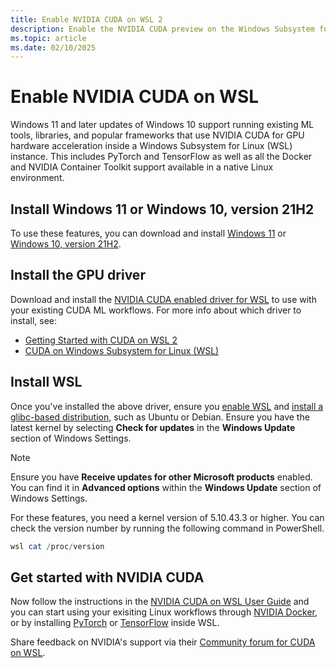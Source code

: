```yaml
---
title: Enable NVIDIA CUDA on WSL 2
description: Enable the NVIDIA CUDA preview on the Windows Subsystem for Linux
ms.topic: article
ms.date: 02/10/2025
---
```


# Enable NVIDIA CUDA on WSL

Windows 11 and later updates of Windows 10 support running existing ML tools, libraries, and popular frameworks that use NVIDIA CUDA for GPU hardware acceleration inside a Windows Subsystem for Linux (WSL) instance. This includes PyTorch and TensorFlow as well as all the Docker and NVIDIA Container Toolkit support available in a native Linux environment.

## Install Windows 11 or Windows 10, version 21H2

To use these features, you can download and install [Windows 11](https://microsoft.com/software-download/windows11) or [Windows 10, version 21H2](https://microsoft.com/software-download/windows10).

## Install the GPU driver 

Download and install the [NVIDIA CUDA enabled driver for WSL](https://www.nvidia.com/download/index.aspx) to use with your existing CUDA ML workflows. For more info about which driver to install, see:

* [Getting Started with CUDA on WSL 2](https://docs.nvidia.com/cuda/wsl-user-guide/index.html#getting-started-with-cuda-on-wsl)
* [CUDA on Windows Subsystem for Linux (WSL)](https://developer.nvidia.com/cuda/wsl)

## Install WSL

Once you've installed the above driver, ensure you [enable WSL](/windows/wsl/install-win10) and [install a glibc-based distribution](/windows/wsl/install-win10#install-your-linux-distribution-of-choice), such as Ubuntu or Debian. Ensure you have the latest kernel by selecting **Check for updates** in the **Windows Update** section of Windows Settings. 

> [!NOTE]
> Ensure you have **Receive updates for other Microsoft products** enabled. You can find it in **Advanced options** within the **Windows Update** section of Windows Settings. 

For these features, you need a kernel version of 5.10.43.3 or higher. You can check the version number by running the following command in PowerShell. 

```powershell
wsl cat /proc/version
```

## Get started with NVIDIA CUDA

Now follow the instructions in the [NVIDIA CUDA on WSL User Guide](https://docs.nvidia.com/cuda/wsl-user-guide/index.html#getting-started-with-cuda-on-wsl-2) and you can start using your exisiting Linux workflows through [NVIDIA Docker](https://github.com/NVIDIA/nvidia-docker), or by installing [PyTorch](https://pytorch.org/get-started/locally/) or [TensorFlow](https://www.tensorflow.org/install/gpu) inside WSL. 

Share feedback on NVIDIA's support via their [Community forum for CUDA on WSL](https://forums.developer.nvidia.com/c/accelerated-computing/cuda/cuda-on-windows-subsystem-for-linux-wsl-2/303).
